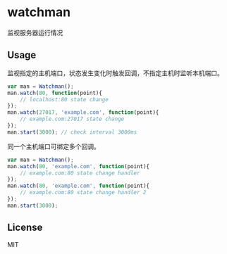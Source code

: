# watchman
监视服务器运行情况

## Usage
监视指定的主机端口，状态发生变化时触发回调，不指定主机时监听本机端口。

```js
var man = Watchman();
man.watch(80, function(point){
	// localhost:80 state change
});
man.watch(27017, 'example.com', function(point){
	// example.com:27017 state change
});
man.start(3000); // check interval 3000ms
```

同一个主机端口可绑定多个回调。

```js
var man = Watchman();
man.watch(80, 'example.com', function(point){
	// example.com:80 state change handler
});
man.watch(80, 'example.com', function(point){
	// example.com:80 state change handler 2
});
man.start(3000);
```

## License
MIT
